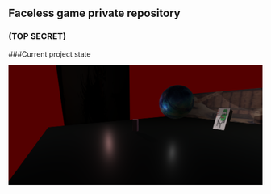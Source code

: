 ## **Faceless** game private repository

### (TOP SECRET)

###Current project state

![image](current_state.png)

